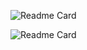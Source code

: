 ![Readme Card](https://github-readme-stats.vercel.app/api?username=yuansheng1549&count_private=true&show_icons=true&theme=tokyonight)

![Readme Card](https://github-readme-stats.vercel.app/api/wakatime?username=yuansheng1549&layout=compact&theme=tokyonight)
